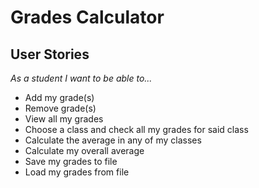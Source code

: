 # Grades Calculator

## User Stories

*As a student I want to be able to...*

- Add my grade(s)
- Remove grade(s)
- View all my grades
- Choose a class and check all my grades for said class
- Calculate the average in any of my classes
- Calculate my overall average
- Save my grades to file
- Load my grades from file